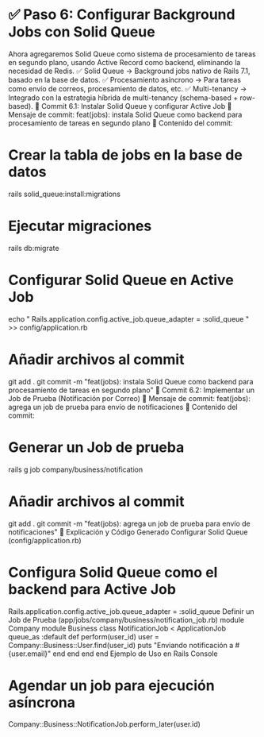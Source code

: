 # ✅ Paso 6: Configurar Background Jobs con Solid Queue

Ahora agregaremos Solid Queue como sistema de procesamiento de tareas en segundo plano, usando Active Record como backend, eliminando la necesidad de Redis.
✅ Solid Queue → Background jobs nativo de Rails 7.1, basado en la base de datos.
✅ Procesamiento asíncrono → Para tareas como envío de correos, procesamiento de datos, etc.
✅ Multi-tenancy → Integrado con la estrategia híbrida de multi-tenancy (schema-based + row-based).
📌 Commit 6.1: Instalar Solid Queue y configurar Active Job
🔹 Mensaje de commit:
feat(jobs): instala Solid Queue como backend para procesamiento de tareas en segundo plano
🔹 Contenido del commit:
# Crear la tabla de jobs en la base de datos
rails solid_queue:install:migrations
# Ejecutar migraciones
rails db:migrate
# Configurar Solid Queue en Active Job
echo "
Rails.application.config.active_job.queue_adapter = :solid_queue
" >> config/application.rb
# Añadir archivos al commit
git add .
git commit -m "feat(jobs): instala Solid Queue como backend para procesamiento de tareas en segundo plano"
📌 Commit 6.2: Implementar un Job de Prueba (Notificación por Correo)
🔹 Mensaje de commit:
feat(jobs): agrega un job de prueba para envío de notificaciones
🔹 Contenido del commit:
# Generar un Job de prueba
rails g job company/business/notification
# Añadir archivos al commit
git add .
git commit -m "feat(jobs): agrega un job de prueba para envío de notificaciones"
📝 Explicación y Código Generado
Configurar Solid Queue (config/application.rb)
# Configura Solid Queue como el backend para Active Job
Rails.application.config.active_job.queue_adapter = :solid_queue
Definir un Job de Prueba (app/jobs/company/business/notification_job.rb)
module Company
module Business
class NotificationJob < ApplicationJob
queue_as :default
      def perform(user_id)
        user = Company::Business::User.find(user_id)
        puts "Enviando notificación a #{user.email}"
      end
    end
end
end
Ejemplo de Uso en Rails Console
# Agendar un job para ejecución asíncrona
Company::Business::NotificationJob.perform_later(user.id)
